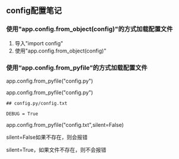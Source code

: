 ## config配置笔记

### 使用"app.config.from\_object\(config\)"的方式加载配置文件

1. 导入"import config"
2. 使用"app.config.from\_object\(config\)"

### 使用“app.config.from\_pyfile”的方式加载配置文件

app.config.from\_pyfile\("config.py"\)

app.config.from\_pyfile\("config.py"\)

```
## config.py/config.txt

DEBUG = True
```

app.config.from\_pyfile\("config.txt",silent=False\)

silent=False如果不存在，则会报错

silent=True，如果文件不存在，则不会报错

